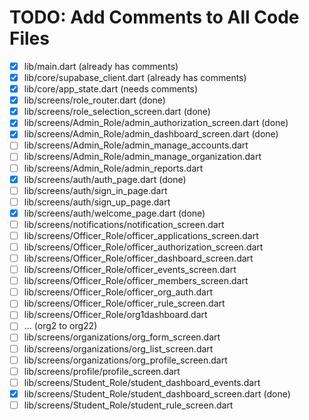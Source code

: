 # TODO: Add Comments to All Code Files

- [x] lib/main.dart (already has comments)
- [x] lib/core/supabase_client.dart (already has comments)
- [x] lib/core/app_state.dart (needs comments)
- [x] lib/screens/role_router.dart (done)
- [x] lib/screens/role_selection_screen.dart (done)
- [x] lib/screens/Admin_Role/admin_authorization_screen.dart (done)
- [x] lib/screens/Admin_Role/admin_dashboard_screen.dart (done)
- [ ] lib/screens/Admin_Role/admin_manage_accounts.dart
- [ ] lib/screens/Admin_Role/admin_manage_organization.dart
- [ ] lib/screens/Admin_Role/admin_reports.dart
- [x] lib/screens/auth/auth_page.dart (done)
- [ ] lib/screens/auth/sign_in_page.dart
- [ ] lib/screens/auth/sign_up_page.dart
- [x] lib/screens/auth/welcome_page.dart (done)
- [ ] lib/screens/notifications/notification_screen.dart
- [ ] lib/screens/Officer_Role/officer_applications_screen.dart
- [ ] lib/screens/Officer_Role/officer_authorization_screen.dart
- [ ] lib/screens/Officer_Role/officer_dashboard_screen.dart
- [ ] lib/screens/Officer_Role/officer_events_screen.dart
- [ ] lib/screens/Officer_Role/officer_members_screen.dart
- [ ] lib/screens/Officer_Role/officer_org_auth.dart
- [ ] lib/screens/Officer_Role/officer_rule_screen.dart
- [ ] lib/screens/Officer_Role/org1dashboard.dart
- [ ] ... (org2 to org22)
- [ ] lib/screens/organizations/org_form_screen.dart
- [ ] lib/screens/organizations/org_list_screen.dart
- [ ] lib/screens/organizations/org_profile_screen.dart
- [ ] lib/screens/profile/profile_screen.dart
- [ ] lib/screens/Student_Role/student_dashboard_events.dart
- [x] lib/screens/Student_Role/student_dashboard_screen.dart (done)
- [ ] lib/screens/Student_Role/student_rule_screen.dart
